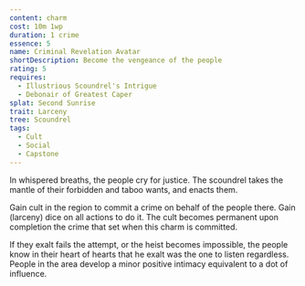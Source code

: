 ```yaml
---
content: charm
cost: 10m 1wp
duration: 1 crime
essence: 5
name: Criminal Revelation Avatar
shortDescription: Become the vengeance of the people
rating: 5
requires:
  - Illustrious Scoundrel's Intrigue
  - Debonair of Greatest Caper
splat: Second Sunrise
trait: Larceny
tree: Scoundrel
tags:
  - Cult
  - Social
  - Capstone
---
```


In whispered breaths, the people cry for justice. The scoundrel takes the mantle of their forbidden and taboo wants, and enacts them.

Gain cult in the region to commit a crime on behalf of the people there. Gain (larceny) dice on all actions to do it. The cult becomes permanent upon completion the crime that set when this charm is committed.

If they exalt fails the attempt, or the heist becomes impossible, the people know in their heart of hearts that he exalt was the one to listen regardless. People in the area develop a minor positive intimacy equivalent to a dot of influence.
